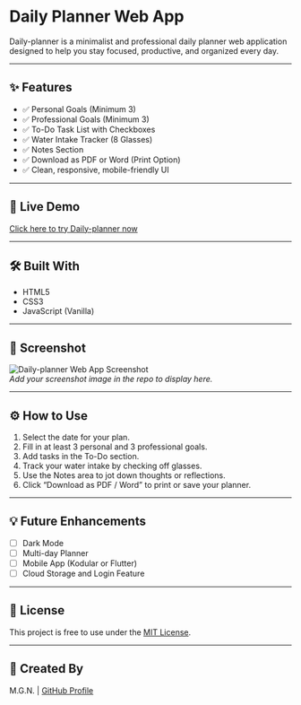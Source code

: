 # Daily Planner Web App

Daily-planner is a minimalist and professional daily planner web application designed to help you stay focused, productive, and organized every day.

---

## ✨ Features

- ✅ Personal Goals (Minimum 3)
- ✅ Professional Goals (Minimum 3)
- ✅ To-Do Task List with Checkboxes
- ✅ Water Intake Tracker (8 Glasses)
- ✅ Notes Section
- ✅ Download as PDF or Word (Print Option)
- ✅ Clean, responsive, mobile-friendly UI

---

## 🚀 Live Demo

[Click here to try Daily-planner now](https://9create.github.io/daily-planner/)

---

## 🛠️ Built With

- HTML5
- CSS3
- JavaScript (Vanilla)

---

## 📸 Screenshot

![Daily-planner Web App Screenshot](screenshot.png)  
*Add your screenshot image in the repo to display here.*

---

## ⚙️ How to Use

1. Select the date for your plan.
2. Fill in at least 3 personal and 3 professional goals.
3. Add tasks in the To-Do section.
4. Track your water intake by checking off glasses.
5. Use the Notes area to jot down thoughts or reflections.
6. Click “Download as PDF / Word” to print or save your planner.

---

## 💡 Future Enhancements

- [ ] Dark Mode
- [ ] Multi-day Planner
- [ ] Mobile App (Kodular or Flutter)
- [ ] Cloud Storage and Login Feature

---

## 📄 License

This project is free to use under the [MIT License](LICENSE).

---

## 🙌 Created By

M.G.N. | [GitHub Profile](https://github.com/9create) 
